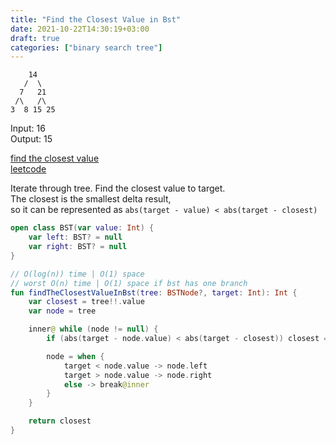 ```yaml
---
title: "Find the Closest Value in Bst"
date: 2021-10-22T14:30:19+03:00
draft: true
categories: ["binary search tree"]
---
```


        14
       /  \
      7   21
     /\   /\
    3  8 15 25

Input: 16 \
Output: 15

[find the closest value](https://github.com/solairerove/algs4-leprosorium/blob/master/src/main/kotlin/com/github/solairerove/algs4/leprosorium/binary_search_tree/FIndTheClosestValue.kt) \
[leetcode](https://leetcode.com/problems/closest-binary-search-tree-value/)

Iterate through tree. Find the closest value to target. \
The closest is the smallest delta result, \
so it can be represented as `abs(target - value) < abs(target - closest)` 

```kotlin
open class BST(var value: Int) {
    var left: BST? = null
    var right: BST? = null
}

// O(log(n)) time | O(1) space
// worst O(n) time | O(1) space if bst has one branch
fun findTheClosestValueInBst(tree: BSTNode?, target: Int): Int {
    var closest = tree!!.value
    var node = tree

    inner@ while (node != null) {
        if (abs(target - node.value) < abs(target - closest)) closest = node.value

        node = when {
            target < node.value -> node.left
            target > node.value -> node.right
            else -> break@inner
        }
    }

    return closest
}
```
